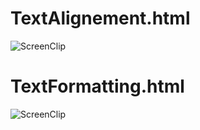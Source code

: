 # TextAlignement.html

![ScreenClip](https://user-images.githubusercontent.com/28195113/90935096-2ed97d80-e40b-11ea-8d00-5f2ee708e749.png)

# TextFormatting.html

![ScreenClip](https://user-images.githubusercontent.com/28195113/90965223-f1d6bf00-e4ce-11ea-983a-4754ad5d510a.png)
